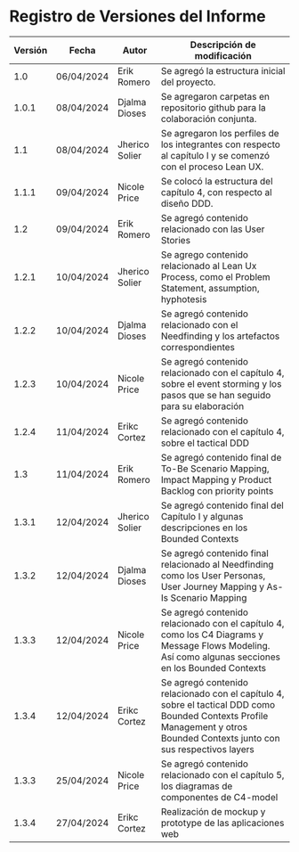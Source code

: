 <div align="justify">

# Registro de Versiones del Informe

<table>
<thead>
  <tr>
    <th>Versión</th>
    <th>Fecha</th>
    <th>Autor</th>
    <th>Descripción de modificación</th>
  </tr>
</thead>
<tbody>
  <tr>
    <td>1.0</td>
    <td>06/04/2024</td>
    <td>Erik Romero</td>
    <td>Se agregó la estructura inicial del proyecto.</td>
  </tr>
  <tr>
    <td>1.0.1</td>
    <td>08/04/2024</td>
    <td>Djalma Dioses</td>
    <td>Se agregaron carpetas en repositorio github para la colaboración conjunta.</td>
  </tr>
  <tr>
    <td>1.1</td>
    <td>08/04/2024</td>
    <td>Jherico Solier</td>
    <td>Se agregaron los perfiles de los integrantes con respecto al capítulo I y se comenzó con el proceso Lean UX.</td>
  </tr>
  <tr>
    <td>1.1.1</td>
    <td>09/04/2024</td>
    <td>Nicole Price</td>
    <td>Se colocó la estructura del capítulo 4, con respecto al diseño DDD.</td>
  </tr>
  <tr>
    <td>1.2</td>
    <td>09/04/2024</td>
    <td>Erik Romero</td>
    <td>Se agregó contenido relacionado con las User Stories</td>
  </tr>

  <tr>
    <td>1.2.1</td>
    <td>10/04/2024</td>
    <td>Jherico Solier</td>
    <td>Se agrego contenido relacionado al Lean Ux Process, como el Problem Statement, assumption, hyphotesis</td>
  </tr>
  <tr>
    <td>1.2.2</td>
    <td>10/04/2024</td>
    <td>Djalma Dioses</td>
    <td>Se agregó contenido relacionado con el Needfinding y los artefactos correspondientes</td>
  </tr>
  <tr>
    <td>1.2.3</td>
    <td>10/04/2024</td>
    <td>Nicole Price</td>
    <td>Se agregó contenido relacionado con el capítulo 4, sobre el event storming y los pasos que se han seguido para su elaboración</td>
  </tr>
  <tr>
    <td>1.2.4</td>
    <td>11/04/2024</td>
    <td>Erikc Cortez</td>
    <td>Se agregó contenido relacionado con el capítulo 4, sobre el tactical DDD</td>
  </tr>

  <tr>
    <td>1.3</td>
    <td>11/04/2024</td>
    <td>Erik Romero</td>
    <td>Se agregó contenido final de To-Be Scenario Mapping, Impact Mapping y Product Backlog con priority points</td>
  </tr>

  <tr>
    <td>1.3.1</td>
    <td>12/04/2024</td>
    <td>Jherico Solier</td>
    <td>Se agregó contenido final del Capítulo I y algunas descripciones en los Bounded Contexts</td>
  </tr>
  <tr>
    <td>1.3.2</td>
    <td>12/04/2024</td>
    <td>Djalma Dioses</td>
    <td>Se agregó contenido final relacionado al Needfinding como los User Personas, User Journey Mapping y As-Is Scenario Mapping</td>
  </tr>
  <tr>
    <td>1.3.3</td>
    <td>12/04/2024</td>
    <td>Nicole Price</td>
    <td>Se agregó contenido relacionado con el capítulo 4, como los C4 Diagrams y Message Flows Modeling. Así como algunas secciones en los Bounded Contexts</td>
  </tr>
  <tr>
    <td>1.3.4</td>
    <td>12/04/2024</td>
    <td>Erikc Cortez</td>
    <td>Se agregó contenido relacionado con el capítulo 4, sobre el tactical DDD como Bounded Contexts Profile Management y otros Bounded Contexts junto con sus respectivos layers</td>
  </tr>
  <tr>
    <td>1.3.3</td>
    <td>25/04/2024</td>
    <td>Nicole Price</td>
    <td>Se agregó contenido relacionado con el capítulo 5, los diagramas de componentes de C4-model</td>
  </tr>
  <tr>
    <td>1.3.4</td>
    <td>27/04/2024</td>
    <td>Erikc Cortez</td>
    <td>Realización de mockup y prototype de las aplicaciones web</td>
  </tr>
</tbody>
</table>

</div>